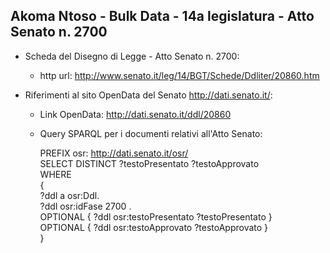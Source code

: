 ## Akoma Ntoso - Bulk Data - 14a legislatura - Atto Senato n. 2700 ##

* Scheda del Disegno di Legge - Atto Senato n. 2700:
	* http url: http://www.senato.it/leg/14/BGT/Schede/Ddliter/20860.htm

* Riferimenti al sito OpenData del Senato http://dati.senato.it/:
	* Link OpenData: http://dati.senato.it/ddl/20860
	* Query SPARQL per i documenti relativi all'Atto Senato:

        PREFIX osr: <http://dati.senato.it/osr/>  
		SELECT DISTINCT ?testoPresentato ?testoApprovato  
		WHERE  
		{  
		    ?ddl a osr:Ddl.  
		    ?ddl osr:idFase 2700 .  
		    OPTIONAL { ?ddl osr:testoPresentato ?testoPresentato }  
		    OPTIONAL { ?ddl osr:testoApprovato ?testoApprovato }  
		}
		
